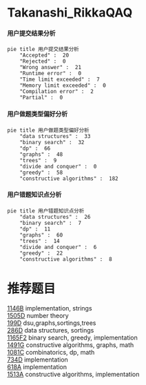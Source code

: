 # Takanashi_RikkaQAQ

<!-- tabs:start -->



#### **用户提交结果分析**

```mermaid
pie title 用户提交结果分析
    "Accepted" :  20
    "Rejected" :  0
    "Wrong answer" :  21
    "Runtime error" :  0
    "Time limit exceeded" :  7
    "Memory limit exceeded" :  0
    "Compilation error" :  2
    "Partial" :  0
```

#### **用户做题类型偏好分析**

```mermaid
pie title 用户做题类型偏好分析
    "data structures" :  33
    "binary search" :  32
    "dp" :  66
    "graphs" :  48
    "trees" :  9
    "divide and conquer" :  0
    "greedy" :  58
    "constructive algorithms" :  182
```
#### **用户错题知识点分析**

```mermaid
pie title 用户错题知识点分析
    "data structures" :  26
    "binary search" :  7
    "dp" :  11
    "graphs" :  60
    "trees" :  14
    "divide and conquer" :  6
    "greedy" :  22
    "constructive algorithms" :  8
```



<!-- tabs:end -->
# 推荐题目
[1146B](https://codeforces.com/contest/1146/problem/B)		implementation,
                        strings		  
[1505D](https://codeforces.com/contest/1505/problem/D)		number theory		  
[199D](https://codeforces.com/contest/199/problem/D)		dsu,graphs,sortings,trees		  
[286D](https://codeforces.com/contest/286/problem/D)		data structures,
                        sortings		  
[1165F2](https://codeforces.com/contest/1165F/problem/2)		binary search,
                        greedy,
                        implementation		  
[1491G](https://codeforces.com/contest/1491/problem/G)		constructive algorithms,
                        graphs,
                        math		  
[1081C](https://codeforces.com/contest/1081/problem/C)		combinatorics,
                        dp,
                        math		  
[734D](https://codeforces.com/contest/734/problem/D)		implementation		  
[618A](https://codeforces.com/contest/618/problem/A)		implementation		  
[1513A](https://codeforces.com/contest/1513/problem/A)		constructive algorithms,
                        implementation		  
